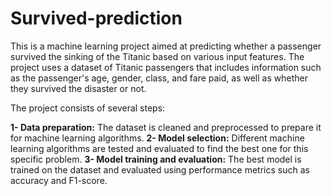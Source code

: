 # Survived-prediction


This is a machine learning project aimed at predicting whether a passenger survived the sinking of the Titanic based on various input features. The project uses a dataset of Titanic passengers that includes information such as the passenger's age, gender, class, and fare paid, as well as whether they survived the disaster or not.

The project consists of several steps:

**1- Data preparation:** The dataset is cleaned and preprocessed to prepare it for machine learning algorithms.
**2- Model selection:** Different machine learning algorithms are tested and evaluated to find the best one for this specific problem.
**3- Model training and evaluation:** The best model is trained on the dataset and evaluated using performance metrics such as accuracy and F1-score.
